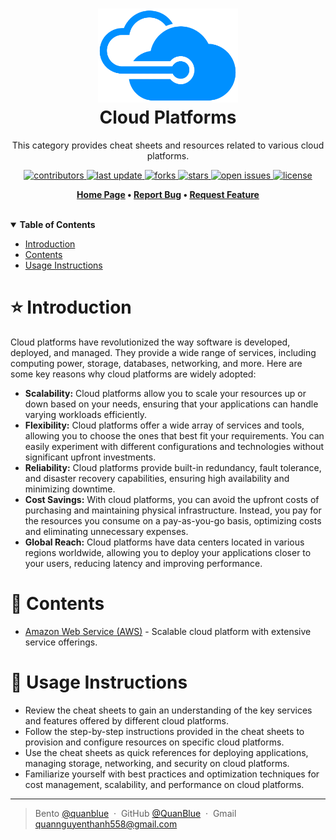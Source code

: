 <h1 align="center">
  <img src="./assets/cloud-platform-logo.png" alt="icon" height="150"></img>
  <br>
  <b>Cloud Platforms</b>
</h1>

<p align="center">This category provides cheat sheets and resources related to various cloud platforms.</p>

<!-- Badges -->
<p align="center">
  <a href="https://github.com/QuanBlue/Tech-Cheatsheets/graphs/contributors">
    <img src="https://img.shields.io/github/contributors/QuanBlue/Tech-Cheatsheets" alt="contributors" />
  </a>
  <a href="">
    <img src="https://img.shields.io/github/last-commit/QuanBlue/Tech-Cheatsheets" alt="last update" />
  </a>
  <a href="https://github.com/QuanBlue/Tech-Cheatsheets/network/members">
    <img src="https://img.shields.io/github/forks/QuanBlue/Tech-Cheatsheets" alt="forks" />
  </a>
  <a href="https://github.com/QuanBlue/Tech-Cheatsheets/stargazers">
    <img src="https://img.shields.io/github/stars/QuanBlue/Tech-Cheatsheets" alt="stars" />
  </a>
  <a href="https://github.com/QuanBlue/Tech-Cheatsheets/issues/">
    <img src="https://img.shields.io/github/issues/QuanBlue/Tech-Cheatsheets" alt="open issues" />
  </a>
  <a href="https://github.com/QuanBlue/Tech-Cheatsheets/blob/main/LICENSE">
    <img src="https://img.shields.io/github/license/QuanBlue/Tech-Cheatsheets.svg" alt="license" />
  </a>
</p>

<p align="center">
  <b>
      <a href="https://github.com/QuanBlue/Tech-Cheatsheets">Home Page</a> •
      <a href="https://github.com/QuanBlue/Tech-Cheatsheets/issues/">Report Bug</a> •
      <a href="https://github.com/QuanBlue/Tech-Cheatsheets/issues/">Request Feature</a>
  </b>
</p>

<br/>

<details open>
<summary><b>Table of Contents</b></summary>

-  [Introduction](#star-introduction)
-  [Contents](#open_book-contents)
-  [Usage Instructions](#rainbow-usage-instructions)
</details>

# :star: Introduction

Cloud platforms have revolutionized the way software is developed, deployed, and managed. They provide a wide range of services, including computing power, storage, databases, networking, and more. Here are some key reasons why cloud platforms are widely adopted:

-  **Scalability:** Cloud platforms allow you to scale your resources up or down based on your needs, ensuring that your applications can handle varying workloads efficiently.
-  **Flexibility:** Cloud platforms offer a wide array of services and tools, allowing you to choose the ones that best fit your requirements. You can easily experiment with different configurations and technologies without significant upfront investments.
-  **Reliability:** Cloud platforms provide built-in redundancy, fault tolerance, and disaster recovery capabilities, ensuring high availability and minimizing downtime.
-  **Cost Savings:** With cloud platforms, you can avoid the upfront costs of purchasing and maintaining physical infrastructure. Instead, you pay for the resources you consume on a pay-as-you-go basis, optimizing costs and eliminating unnecessary expenses.
-  **Global Reach:** Cloud platforms have data centers located in various regions worldwide, allowing you to deploy your applications closer to your users, reducing latency and improving performance.

# :open_book: Contents

-  [Amazon Web Service (AWS)](<https://github.com/QuanBlue/Tech-Cheatsheets/tree/main/Cloud%20Platforms/Amazon%20Web%20Services%20(AWS)>) - Scalable cloud platform with extensive service offerings.

# :rainbow: Usage Instructions

-  Review the cheat sheets to gain an understanding of the key services and features offered by different cloud platforms.
-  Follow the step-by-step instructions provided in the cheat sheets to provision and configure resources on specific cloud platforms.
-  Use the cheat sheets as quick references for deploying applications, managing storage, networking, and security on cloud platforms.
-  Familiarize yourself with best practices and optimization techniques for cost management, scalability, and performance on cloud platforms.

---

> Bento [@quanblue](https://bento.me/quanblue) &nbsp;&middot;&nbsp;
> GitHub [@QuanBlue](https://github.com/QuanBlue) &nbsp;&middot;&nbsp; Gmail quannguyenthanh558@gmail.com
